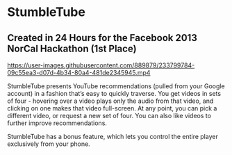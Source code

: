 # StumbleTube
## Created in 24 Hours for the Facebook 2013 NorCal Hackathon (1st Place)

https://user-images.githubusercontent.com/889879/233799784-09c55ea3-d07d-4b34-80a4-481de2345945.mp4

StumbleTube presents YouTube recommendations (pulled from your Google account) in a fashion that’s easy to quickly traverse. You get videos in sets of four - hovering over a video plays only the audio from that video, and clicking on one makes that video full-screen. At any point, you can pick a different video, or request a new set of four. You can also like videos to further improve recommendations.

StumbleTube has a bonus feature, which lets you control the entire player exclusively from your phone.
